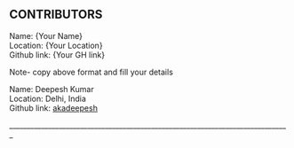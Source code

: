 <h2 align="left">CONTRIBUTORS</h2>

<p>Name: {Your Name}<br>
Location: {Your Location} <br>
Github link: {Your GH link} </p>

Note- copy above format and fill your details

<p>Name: Deepesh Kumar<br>
Location: Delhi, India <br>
Github link: <a href="https://github.com/akadeepesh">akadeepesh</a> </p>
_______________________________________________________________________________

